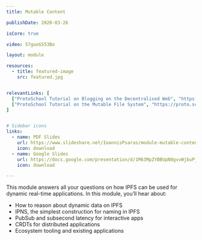 ```yaml
---
title: Mutable Content

publishDate: 2020-03-26

isCore: true

video: 57guoGS53Bo

layout: module

resources:
  - title: featured-image
    src: featured.jpg


relevantLinks: [
  ["ProtoSchool Tutorial on Blogging on the Decentralised Web", "https://proto.school/blog"],
  ["ProtoSchool Tutorial on the Mutable File System", "https://proto.school/mutable-file-system"]
]


# Sidebar icons
links:
  - name: PDF Slides
    url: https://www.slideshare.net/IoannisPsaras/module-mutable-content-in-ipfs
    icon: download
  - name: Google Slides
    url: https://docs.google.com/presentation/d/1M63MpZYBBUpN8gvvWjbuPjaeny3aFBb5Hdzx-mr2yIw/edit?usp=sharing
    icon: download

---
```


This module answers all your questions on how IPFS can be used for dynamic real-time applications. In this module, you’ll hear about:

  - How to reason about dynamic data on IPFS
  - IPNS, the simplest construction for naming in IPFS
  - PubSub and subsecond latency for interactive apps
  - CRDTs for distributed applications
  - Ecosystem tooling and existing applications

<!--more-->
